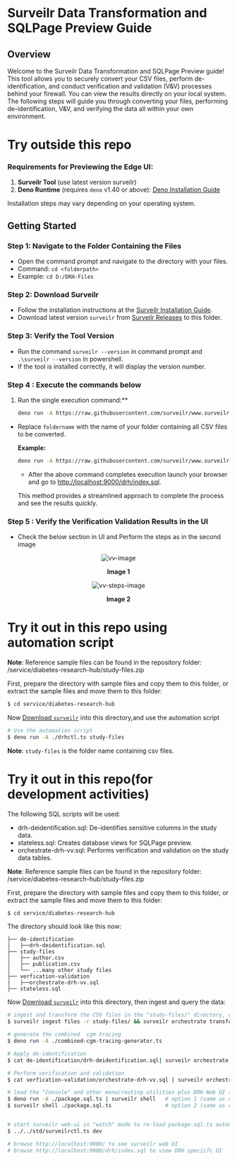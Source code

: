 # Surveilr Data Transformation and SQLPage Preview Guide

## Overview

Welcome to the Surveilr Data Transformation and SQLPage Preview guide! This tool
allows you to securely convert your CSV files, perform de-identification, and
conduct verification and validation (V&V) processes behind your firewall. You
can view the results directly on your local system. The following steps will
guide you through converting your files, performing de-identification, V&V, and
verifying the data all within your own environment.

# Try outside this repo

### Requirements for Previewing the Edge UI:

1. **Surveilr Tool** (use latest version surveilr)
2. **Deno Runtime** (requires `deno` v1.40 or above):
   [Deno Installation Guide](https://docs.deno.com/runtime/manual/getting_started/installation/)

Installation steps may vary depending on your operating system.

## Getting Started

### Step 1: Navigate to the Folder Containing the Files

- Open the command prompt and navigate to the directory with your files.
- Command: `cd <folderpath>`
- Example: `cd D:/DRH-Files`

### Step 2: Download Surveilr

- Follow the installation instructions at the
  [Surveilr Installation Guide](https://docs.opsfolio.com/surveilr/how-to/installation-guide).
- Download latest version `surveilr` from
  [Surveilr Releases](https://github.com/opsfolio/releases.opsfolio.com/releases)
  to this folder.

### Step 3: Verify the Tool Version

- Run the command `surveilr --version` in command prompt and
  `.\surveilr --version` in powershell.
- If the tool is installed correctly, it will display the version number.

### Step 4 : Execute the commands below

1. Run the single execution command:**

   ```bash
   deno run -A https://raw.githubusercontent.com/surveilr/www.surveilr.com/main/lib/service/diabetes-research-hub/drhctl.ts 'foldername'
   ```

- Replace `foldername` with the name of your folder containing all CSV files to
  be converted.

  **Example:**

  ```bash
  deno run -A https://raw.githubusercontent.com/surveilr/www.surveilr.com/main/lib/service/diabetes-research-hub/drhctl.ts study-files
  ```

  - After the above command completes execution launch your browser and go to
    [http://localhost:9000/drh/index.sql](http://localhost:9000/drh/index.sql).

  This method provides a streamlined approach to complete the process and see
  the results quickly.

### Step 5 : Verify the Verification Validation Results in the UI

- Check the below section in UI and Perform the steps as in the second image

<p align="center">
   <img src="../diabetes-research-hub/assets/vv-image.png" alt="vv-image">
  </p>

<p align="center"><b>Image 1</b></p>

<p align="center">
   <img src="../diabetes-research-hub/assets/vv-step-img.png" alt="vv-steps-image">
  </p>

<p align="center"><b>Image 2</b></p>

# Try it out in this repo using automation script

**Note**: Reference sample files can be found in the repository folder:
/service/diabetes-research-hub/study-files.zip

First, prepare the directory with sample files and copy them to this folder, or
extract the sample files and move them to this folder:

```bash
$ cd service/diabetes-research-hub
```

Now
[Download `surveilr`](https://docs.opsfolio.com/surveilr/how-to/installation-guide/)
into this directory,and use the automation script

```bash
# Use the automation script
$ deno run -A ./drhctl.ts study-files
```

**Note**: `study-files` is the folder name containing csv files.

# Try it out in this repo(for development activities)

The following SQL scripts will be used:

- drh-deidentification.sql: De-identifies sensitive columns in the study data.
- stateless.sql: Creates database views for SQLPage preview.
- orchestrate-drh-vv.sql: Performs verification and validation on the study data
  tables.

**Note**: Reference sample files can be found in the repository folder:
/service/diabetes-research-hub/study-files.zip

First, prepare the directory with sample files and copy them to this folder, or
extract the sample files and move them to this folder:

```bash
$ cd service/diabetes-research-hub
```

The directory should look like this now:

```
├── de-identification
|   ├──drh-deidentification.sql
├── study-files
│   ├── author.csv
│   ├── publication.csv
│   └── ...many other study files    
├── verfication-validation
|   ├──orchestrate-drh-vv.sql
├── stateless.sql
```

Now
[Download `surveilr`](https://docs.opsfolio.com/surveilr/how-to/installation-guide/)
into this directory, then ingest and query the data:

```bash
# ingest and transform the CSV files in the "study-files/" directory, creating resource-surveillance.sqlite.db
$ surveilr ingest files -r study-files/ && surveilr orchestrate transform-csv
```

```bash
# generate the combined  cgm tracing
$ deno run -A ./combined-cgm-tracing-generator.ts
```

```bash
# Apply de-identification
$ cat de-identification/drh-deidentification.sql| surveilr orchestrate -n "deidentification"
```

```bash
# Perform verification and validation
$ cat verfication-validation/orchestrate-drh-vv.sql | surveilr orchestrate -n "v&v"
```

```bash
# load the "Console" and other menu/routing utilities plus DRH Web UI (both are same, just run one)
$ deno run -A ./package.sql.ts | surveilr shell   # option 1 (same as option 2.Use the option 2 as the option1 has some issues)
$ surveilr shell ./package.sql.ts                 # option 2 (same as option 1)


# start surveilr web-ui in "watch" mode to re-load package.sql.ts automatically
$ ../../std/surveilrctl.ts dev

# browse http://localhost:9000/ to see surveilr web UI
# browse http://localhost:9000/drh/index.sql to view DRH speciifc UI
```
